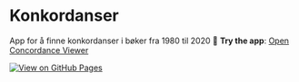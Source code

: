 # Konkordanser
App for å finne konkordanser i bøker fra 1980 til 2020
🚀 **Try the app**: [Open Concordance Viewer](https://yourusername.github.io/Konkordanser/)

[![View on GitHub Pages](https://img.shields.io/badge/GitHub%20Pages-Live-blue?logo=github)](https://yourusername.github.io/Konkordanser/)



